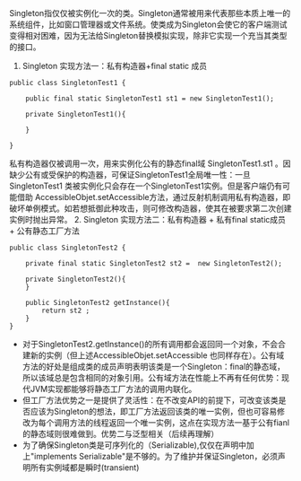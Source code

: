 Singleton指仅仅被实例化一次的类。Singleton通常被用来代表那些本质上唯一的系统组件，比如窗口管理器或文件系统。使类成为Singleton会使它的客户端测试变得相对困难，因为无法给Singleton替换模拟实现，除非它实现一个充当其类型的接口。
1. Singleton 实现方法一：私有构造器+final static 成员
```language
public class SingletonTest1 {
	
	public final static SingletonTest1 st1 = new SingletonTest1();
	
	private SingletonTest1(){
		
	}

}
```
私有构造器仅被调用一次，用来实例化公有的静态final域  SingletonTest1.st1 。因缺少公有或受保护的构造器，可保证SingletonTest1全局唯一性：一旦SingletonTest1 类被实例化只会存在一个SingletonTest1实例。但是客户端仍有可能借助 AccessibleObjet.setAccessible方法，通过反射机制调用私有构造器，即破坏单例模式。如若想抵御此种攻击，则可修改构造器，使其在被要求第二次创建实例时抛出异常。
2. Singleton 实现方法二：私有构造器 + 私有final static成员 + 公有静态工厂方法
```language
public class SingletonTest2 {
	
	private final static SingletonTest2 st2 =  new SingletonTest2();
	
	private SingletonTest2(){
	}

	public SingletonTest2 getInstance(){
		return st2 ;
	}
}
```
- 对于SingletonTest2.getInstance()的所有调用都会返回同一个对象，不会合建新的实例（但上述AccessibleObjet.setAccessible 也同样存在）。公有域方法的好处是组成类的成员声明表明该类是一个Singleton：final的静态域，所以该域总是包含相同的对象引用。公有域方法在性能上不再有任何优势：现代JVM实现都能够将静态工厂方法的调用内联化。
- 但工厂方法优势之一是提供了灵活性：在不改变API的前提下，可改变该类是否应该为Singleton的想法，即工厂方法返回该类的唯一实例，但也可容易修改为每个调用方法的线程返回一个唯一实例，这点在实现方法一基于公有fianl的静态域则很难做到。优势二与泛型相关（后续再理解）
- 为了确保Singleton类是可序列化的（Serializable),仅仅在声明中加上"implements Serializable"是不够的。为了维护并保证Singleton，必须声明所有实例域都是瞬时(transient)